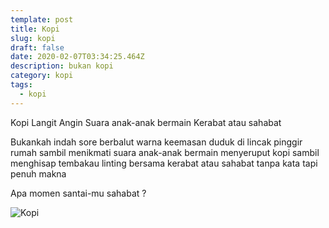 ```yaml
---
template: post
title: Kopi
slug: kopi
draft: false
date: 2020-02-07T03:34:25.464Z
description: bukan kopi
category: kopi
tags:
  - kopi
---
```


Kopi
Langit
Angin
Suara anak-anak bermain
Kerabat atau sahabat

Bukankah indah sore berbalut warna keemasan
duduk di lincak pinggir rumah
sambil menikmati suara anak-anak bermain
menyeruput kopi sambil menghisap tembakau linting
bersama kerabat atau sahabat
tanpa kata tapi penuh makna

Apa momen santai-mu sahabat ?

![Kopi](/media/white-cup-with-black-coffee.jpg "Kopi di meja")
